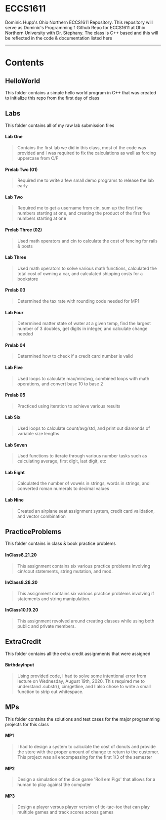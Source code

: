 # ECCS1611
Dominic Hupp's Ohio Northern ECCS1611 Repository. 
This repository will serve as Dominic's Programming 1 Github Repo for ECCS1611 at Ohio Northern University with Dr. Stephany.
The class is C++ based and this will be reflected in the code & documentation listed here

---

# Contents
## HelloWorld
This folder contains a simple hello world program in C++ that was created to initialize this repo from the first day of class

## Labs
This folder contains all of my raw lab submission files
#### Lab One
> Contains the first lab we did in this class, most of the code was provided and I was required to fix the calculations as well as forcing uppercase from C/F
#### Prelab Two (01)
> Required me to write a few small demo programs to release the lab early
#### Lab Two
> Required me to get a username from cin, sum up the first five numbers starting at one, and creating the product of the first five numbers starting at one
#### Prelab Three (02)
> Used math operators and cin to calculate the cost of fencing for rails & posts
#### Lab Three
> Used math operators to solve various math functions, calculated the total cost of owning a car, and calculated shipping costs for a bookstore
#### Prelab 03
> Determined the tax rate with rounding code needed for MP1
#### Lab Four
> Determined matter state of water at a given temp, find the largest number of 3 doubles, get digits in integer, and calculate change needed
#### Prelab 04
> Determined how to check if a credit card number is valid
#### Lab Five
> Used loops to calculate max/min/avg, combined loops with math operations, and convert base 10 to base 2
#### Prelab 05
> Practiced using iteration to achieve various results
#### Lab Six
> Used loops to calculate count/avg/std, and print out diamonds of variable size lengths
#### Lab Seven
> Used functions to iterate through various number tasks such as calculating average, first digit, last digit, etc
#### Lab Eight
> Calculated the number of vowels in strings, words in strings, and converted roman numerals to decimal values
#### Lab Nine
> Created an airplane seat assignment system, credit card validation, and vector combination


## PracticeProblems
This folder contains in class & book practice problems
#### InClass8.21.20
> This assignment contains six various practice problems involving cin/cout statements, string mutation, and mod.
#### InClass8.28.20
> This assignment contains six various practice problems involving if statements and string manipulation.
#### InClass10.19.20
> This assignment revolved around creating classes while using both public and private members.

## ExtraCredit
This folder contains all the extra credit assignments that were assigned
#### BirthdayInput
> Using provided code, I had to solve some intentional error from lecture on Wednesday, August 19th, 2020. This required me to understand .substr(), cin/getline, and I also chose to write a small function to strip out whitespace.

## MPs
This folder contains the solutions and test cases for the major programming projects for this class
#### MP1
> I had to design a system to calculate the cost of donuts and provide the store with the proper amount of change to return to the customer. This project was all encompassing for the first 1/3 of the semester
#### MP2
> Design a simulation of the dice game 'Roll em Pigs' that allows for a human to play against the computer
#### MP3
> Design a player versus player version of tic-tac-toe that can play multiple games and track scores across games
